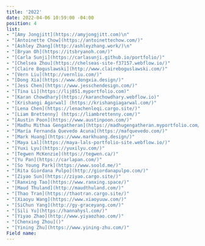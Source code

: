```yaml
---
title: '2022'
date: 2022-04-06 10:59:00 -04:00
position: 4
list:
- "[Amy Jongjitt](https://amyjongjitt.com)\n"
- "[Antoinette Chow](https://antoinettechow.com/)"
- "[Ashley Zhang](http://ashleyzhang.work/)\n"
- "[Bryan Oh](https://itsbryanoh.com/)"
- "[Carla Sunji](https://carlasunji.github.io/portfolio/)"
- "[Chelsea Zhou](https://chelseas-site-f37157.webflow.io/)"
- "[Claire Boguslawski](http://www.claireboguslawski.com/)"
- "[Vern Liu](http://vernliu.com/)"
- "[Dong Xia](https://www.dongxia.design/)"
- "[Jess Chen](https://www.jesschendesign.com/)"
- "[Tina Li](https://lij851.myportfolio.com)"
- "[Karan Chowdhary](https://karanchowdhary.webflow.io)"
- "[Krishangi Agarwal] (https://krishangiagarwal.com/)"
- "[Lena Chen](https://lenachenleqi.cargo.site/)"
- "[Liam Brettenny] (https://liambrettenny.com/)"
- "[Austin Poon](https://www.austinpoon.com/)"
- "[Madhu Mithaa Gengatheran](https://madhugengatheran.myportfolio.com/)"
- "[María Fernanda Quevedo Acuna](https://mafquevedo.com/)"
- "[Mark Huang](https://www.markhuang.design/)"
- "[Maya Lal](https://maya-lals-portfolio-site.webflow.io/)"
- "[Yuxi Lyu](https://yuxilyu.com/)"
- "[Tegwen McKenzie](https://tegwen.ca/)"
- "[Yu Pan](https://carlapan.com/)"
- "[So Young Park](https://www.soold.me/)"
- "[Rita Giordana Pulpo](http://giordanapulpo.com/)"
- "[Ziyao Sun](https://ziyao.cargo.site/)"
- "[Ranxing Tao](https://www.ranxing.space/)"
- "[Maud Thuland](http://maudthuland.com/)"
- "[Thao Tran](https://thaotran.cargo.site/)"
- "[Xiaoyu Wang](https://www.xiaoyuuw.com/)"
- "[SiChun Yang](http://gy-graceyang.com/)"
- "[Sili Yu](https://hannahysl.com/)"
- "[Yiyao Zhao](http://www.yiyaozhao.com/)"
- "[Chenxing Zhou]()"
- "[Yining Zhu](https://www.yining-zhu.com/)"
Field name: 
---
```


